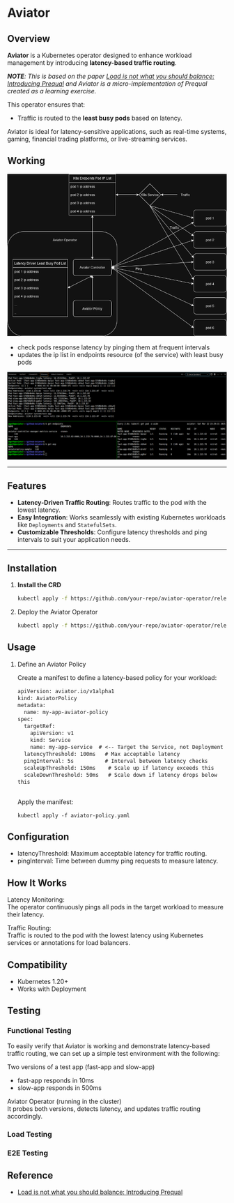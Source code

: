 # Aviator  

## Overview  

**Aviator** is a Kubernetes operator designed to enhance workload management by introducing **latency-based traffic routing**. 

****NOTE***: This is based on the paper [Load is not what you should balance: Introducing Prequal](https://arxiv.org/abs/2312.10172) and Aviator is a micro-implementation of Prequal created as a learning exercise.*

This operator ensures that:  
- Traffic is routed to the **least busy pods** based on latency.  

Aviator is ideal for latency-sensitive applications, such as real-time systems, gaming, financial trading platforms, or live-streaming services.  

## Working  


![Aviator-Working](https://github.com/AgathEmmanuel/aviator/blob/main/Aviator-Working.drawio.png)  

- check pods response latency by pinging them at frequent intervals  
- updates the ip list in endpoints resource (of the service) with least busy pods  

![Aviator-Testing](https://github.com/AgathEmmanuel/aviator/blob/main/test/functional/functional-manual-test.png)  


---

## Features  

- **Latency-Driven Traffic Routing**: Routes traffic to the pod with the lowest latency.  
- **Easy Integration**: Works seamlessly with existing Kubernetes workloads like `Deployments` and `StatefulSets`.  
- **Customizable Thresholds**: Configure latency thresholds and ping intervals to suit your application needs.  

---

## Installation  

1. **Install the CRD**  
   ```bash  
   kubectl apply -f https://github.com/your-repo/aviator-operator/releases/latest/download/crd.yaml  

2. Deploy the Aviator Operator

   ```bash  
   kubectl apply -f https://github.com/your-repo/aviator-operator/releases/latest/download/operator.yaml  

## Usage

1. Define an Aviator Policy

   Create a manifest to define a latency-based policy for your workload:


   ```
   apiVersion: aviator.io/v1alpha1  
   kind: AviatorPolicy  
   metadata:  
     name: my-app-aviator-policy  
   spec:
     targetRef:
       apiVersion: v1
       kind: Service
       name: my-app-service  # <-- Target the Service, not Deployment
     latencyThreshold: 100ms   # Max acceptable latency
     pingInterval: 5s          # Interval between latency checks
     scaleUpThreshold: 150ms    # Scale up if latency exceeds this
     scaleDownThreshold: 50ms   # Scale down if latency drops below this


   ```

   Apply the manifest:
   ```
   kubectl apply -f aviator-policy.yaml  
   ```

## Configuration  

- latencyThreshold: Maximum acceptable latency for traffic routing.
- pingInterval: Time between dummy ping requests to measure latency.

## How It Works

Latency Monitoring:  
The operator continuously pings all pods in the target workload to measure their latency.

Traffic Routing:  
Traffic is routed to the pod with the lowest latency using Kubernetes services or annotations for load balancers.


## Compatibility

- Kubernetes 1.20+
- Works with Deployment


## Testing  

### Functional Testing  


To easily verify that Aviator is working and demonstrate latency-based traffic routing, we can set up a simple test environment with the following:  

Two versions of a test app (fast-app and slow-app)  
  - fast-app responds in 10ms  
  - slow-app responds in 500ms  
  
Aviator Operator (running in the cluster)  
It probes both versions, detects latency, and updates traffic routing accordingly.  



### Load Testing  






### E2E Testing  





## Reference  
- [Load is not what you should balance: Introducing Prequal](https://arxiv.org/abs/2312.10172)  




